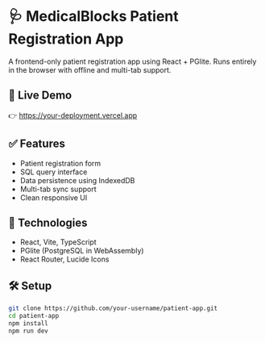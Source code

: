 # 🩺 MedicalBlocks Patient Registration App

A frontend-only patient registration app using React + PGlite. Runs entirely in the browser with offline and multi-tab support.

## 🚀 Live Demo
👉 https://your-deployment.vercel.app

## ✅ Features
- Patient registration form
- SQL query interface
- Data persistence using IndexedDB
- Multi-tab sync support
- Clean responsive UI

## 🧩 Technologies
- React, Vite, TypeScript
- PGlite (PostgreSQL in WebAssembly)
- React Router, Lucide Icons

## 🛠️ Setup
```bash
git clone https://github.com/your-username/patient-app.git
cd patient-app
npm install
npm run dev



